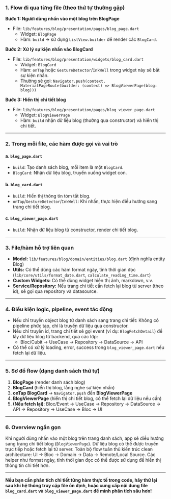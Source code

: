 ### 1. Flow đi qua từng file (theo thứ tự thường gặp)

**Bước 1: Người dùng nhấn vào một blog trên BlogPage**

- File: `lib/features/blog/presentation/pages/blog_page.dart`
  - Widget: `BlogPage`
  - Hàm: `build` → sử dụng `ListView.builder` để render các `BlogCard`.

**Bước 2: Xử lý sự kiện nhấn vào BlogCard**

- File: `lib/features/blog/presentation/widgets/blog_card.dart`
  - Widget: `BlogCard`
  - Hàm: `onTap` hoặc `GestureDetector`/`InkWell` trong widget này sẽ bắt sự kiện nhấn.
  - Thường sẽ gọi: `Navigator.push(context, MaterialPageRoute(builder: (context) => BlogViewerPage(blog: blog)))`

**Bước 3: Hiển thị chi tiết blog**

- File: `lib/features/blog/presentation/pages/blog_viewer_page.dart`
  - Widget: `BlogViewerPage`
  - Hàm: `build` nhận dữ liệu blog (thường qua constructor) và hiển thị chi tiết.

---

### 2. Trong mỗi file, các hàm được gọi và vai trò

#### a. `blog_page.dart`

- `build`: Tạo danh sách blog, mỗi item là một `BlogCard`.
- `BlogCard`: Nhận dữ liệu blog, truyền xuống widget con.

#### b. `blog_card.dart`

- `build`: Hiển thị thông tin tóm tắt blog.
- `onTap`/`GestureDetector`/`InkWell`: Khi nhấn, thực hiện điều hướng sang trang chi tiết blog.

#### c. `blog_viewer_page.dart`

- `build`: Nhận dữ liệu blog từ constructor, render chi tiết blog.

---

### 3. File/hàm hỗ trợ liên quan

- **Model:** `lib/features/blog/domain/entities/blog.dart` (định nghĩa entity Blog)
- **Utils:** Có thể dùng các hàm format ngày, tính thời gian đọc (`lib/core/utils/format_date.dart`, `calculate_reading_time.dart`)
- **Custom Widgets:** Có thể dùng widget hiển thị ảnh, markdown, v.v.
- **Service/Repository:** Nếu trang chi tiết cần fetch lại blog từ server (theo id), sẽ gọi qua repository và datasource.

---

### 4. Điều kiện logic, pipeline, event tác động

- Nếu chỉ truyền object blog từ danh sách sang trang chi tiết: Không có pipeline phức tạp, chỉ là truyền dữ liệu qua constructor.
- Nếu chỉ truyền id, trang chi tiết sẽ gọi event (ví dụ: `BlogFetchDetail`) để lấy dữ liệu blog từ backend, qua các lớp:
  - Bloc/Cubit → UseCase → Repository → DataSource → API
- Có thể có xử lý loading, error, success trong `blog_viewer_page.dart` nếu fetch lại dữ liệu.

---

### 5. Sơ đồ flow (dạng danh sách thứ tự)

1. **BlogPage** (render danh sách blog)
2. **BlogCard** (hiển thị blog, lắng nghe sự kiện nhấn)
3. **onTap BlogCard** → `Navigator.push` đến **BlogViewerPage**
4. **BlogViewerPage** (hiển thị chi tiết blog, có thể fetch lại dữ liệu nếu cần)
5. **(Nếu fetch lại)**: Bloc/Event → UseCase → Repository → DataSource → API → Repository → UseCase → Bloc → UI

---

### 6. Overview ngắn gọn

Khi người dùng nhấn vào một blog trên trang danh sách, app sẽ điều hướng sang trang chi tiết blog (`BlogViewerPage`). Dữ liệu blog có thể được truyền trực tiếp hoặc fetch lại từ server. Toàn bộ flow tuân thủ kiến trúc clean architecture: UI → Bloc → Domain → Data → Remote/Local Source. Các helper như format ngày, tính thời gian đọc có thể được sử dụng để hiển thị thông tin chi tiết hơn.

---

**Nếu bạn cần phân tích chi tiết từng hàm thực tế trong code, hãy thử lại sau khi hệ thống truy cập file ổn định, hoặc cung cấp nội dung file `blog_card.dart` và `blog_viewer_page.dart` để mình phân tích sâu hơn!**
